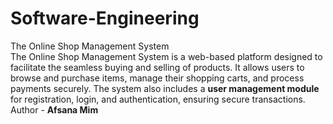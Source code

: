 # Software-Engineering
The Online Shop Management System
<br>
The Online Shop Management System is a web-based platform designed to facilitate the seamless buying and selling of products. It allows users to browse and purchase items, manage their shopping carts, and process payments securely. The system also includes a <b>user management module</b> for registration, login, and authentication, ensuring secure transactions.
Author - <b>Afsana Mim</b>
